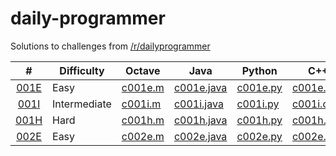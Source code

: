 # daily-programmer

Solutions to challenges from [/r/dailyprogrammer](https://www.reddit.com/r/dailyprogrammer/)

| #   | Difficulty | Octave | Java | Python | C++ |
| :-: | ---------- | ------ | ---- | ------ | --- |
| [001E](https://www.reddit.com/r/dailyprogrammer/comments/pih8x/easy_challenge_1/)         | Easy         | [c001e.m](https://github.com/jimmynguyen/daily-programmer/blob/master/octave/c001e.m) | [c001e.java](https://github.com/jimmynguyen/daily-programmer/blob/master/java/c001e.java) | [c001e.py](https://github.com/jimmynguyen/daily-programmer/blob/master/python/c001e.py) | [c001e.cpp](https://github.com/jimmynguyen/daily-programmer/blob/master/c++/c001e.cpp) |
| [001I](https://www.reddit.com/r/dailyprogrammer/comments/pihtx/intermediate_challenge_1/) | Intermediate | [c001i.m](https://github.com/jimmynguyen/daily-programmer/blob/master/octave/c001i.m) | [c001i.java](https://github.com/jimmynguyen/daily-programmer/blob/master/java/c001i.java) | [c001i.py](https://github.com/jimmynguyen/daily-programmer/blob/master/python/c001i.py) | [c001i.cpp](https://github.com/jimmynguyen/daily-programmer/blob/master/c++/c001i.cpp) |
| [001H](https://www.reddit.com/r/dailyprogrammer/comments/pii6j/difficult_challenge_1/)    | Hard         | [c001h.m](https://github.com/jimmynguyen/daily-programmer/blob/master/octave/c001h.m) | [c001h.java](https://github.com/jimmynguyen/daily-programmer/blob/master/java/c001h.java) | [c001h.py](https://github.com/jimmynguyen/daily-programmer/blob/master/python/c001h.py) | [c001h.cpp](https://github.com/jimmynguyen/daily-programmer/blob/master/c++/c001h.cpp) |
| [002E](https://www.reddit.com/r/dailyprogrammer/comments/pjbj8/easy_challenge_2/)         | Easy         | [c002e.m](https://github.com/jimmynguyen/daily-programmer/blob/master/octave/c002e.m) | [c002e.java](https://github.com/jimmynguyen/daily-programmer/blob/master/java/c002e.java) | [c002e.py](https://github.com/jimmynguyen/daily-programmer/blob/master/python/c002e.py) | [c002e.cpp](https://github.com/jimmynguyen/daily-programmer/blob/master/c++/c002e.cpp) |
